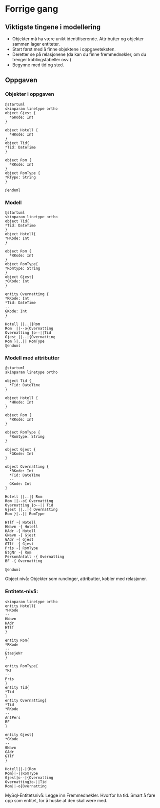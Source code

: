 ```table-of-contents
```
# Forrige gang
## Viktigste tingene i modellering
- Objekter må ha være unikt identifiserende. Attributter og objekter sammen lager entiteter. 
- Start først med å finne objektene i oppgaveteksten.
- Deretter se på relasjonene (da kan du finne fremmednøkler, om du trenger koblingstabeller osv.)
- Begynne med tid og sted.
## Oppgaven
### Objekter i oppgaven
```plantuml
@startuml
skinparam linetype ortho
object Gjest {
  *GKode: Int
}

object Hotell {
  *HKode: Int
}
object Tid{
*Tid: DateTime
}

object Rom {
  *RKode: Int
}
object RomType {
*RType: String
}

@enduml
```
### Modell
```plantuml
@startuml
skinparam linetype ortho
object Tid{
*Tid: DateTime
}
object Hotell{
*HKode: Int
}

object Rom {
  *RKode: Int
}
object RomType{
*Romtype: String
}
object Gjest{
*GKode: Int
}

entity Overnatting {
*RKode: Int
*Tid: DateTime
--
GKode: Int
}

Hotell ||..|{Rom
Rom  ||--o{Overnatting
Overnatting }o--||Tid
Gjest ||..|{Overnatting
Rom }|..|| RomType
@enduml
```
### Modell med attributter
```plantuml
@startuml
skinparam linetype ortho

object Tid {
  *Tid: DateTime
}

object Hotell {
  *HKode: Int
}

object Rom {
  *RKode: Int
}

object RomType {
  *Romtype: String
}

object Gjest {
  *GKode: Int
}

object Overnatting {
  *RKode: Int
  *Tid: DateTime
  --
  GKode: Int
}

Hotell ||..|{ Rom
Rom ||--o{ Overnatting
Overnatting }o--|| Tid
Gjest ||..|{ Overnatting
Rom }|..|| RomType

HTlf -{ Hotell
HNavn -{ Hotell
HAdr -{ Hotell
GNavn -{ Gjest
GAdr -{ Gjest
GTlf -{ Gjest
Pris -{ RomType
EtgNr -{ Rom
PersonAntall -{ Overnatting
BF -{ Overnatting

@enduml

```
Object nivå: Objekter som rundinger, attributter, kobler med relasjoner.
### Entitets-nivå:
```plantuml
skinparam linetype ortho
entity Hotell{
*HKode
--
HNavn
HAdr
HTlf
}

entity Rom{
*RKode
--
EtasjeNr
}

entity RomType{
*RT
--
Pris
}
entity Tid{
*Tid
}
entity Overnatting{
*Tid
*RKode
--
AntPers
BF
}

entity Gjest{
*GKode
--
GNavn
GAdr
GTlf
}

Hotell||-|{Rom
Rom}|-||RomType
Gjest|o--|{Overnatting
Overnatting}o-||Tid
Rom||-o{Overnatting
```
MySql-Entitetsnivå:
Legge inn Fremmednøkler.
Hvorfor ha tid. Smart å føre opp som entitet, for å huske at den skal være med.